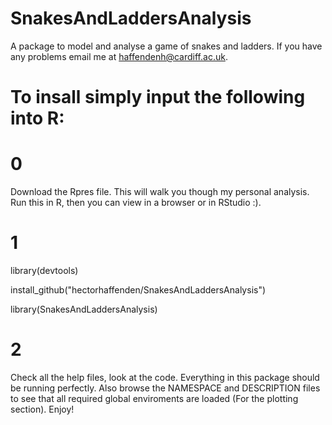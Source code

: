 # SnakesAndLaddersAnalysis

A package to model and analyse a game of snakes and ladders.
If you have any problems email me at <haffendenh@cardiff.ac.uk>.


# To insall simply input the following into R:
# 0 
Download the Rpres file. This will walk you though my personal analysis. Run this in R, then you can view in a browser or in RStudio :).
# 1
library(devtools)

install_github("hectorhaffenden/SnakesAndLaddersAnalysis")

library(SnakesAndLaddersAnalysis)

# 2
Check all the help files, look at the code. Everything in this package should be running perfectly.
Also browse the NAMESPACE and DESCRIPTION files to see that all required global enviroments are loaded (For the plotting section). 
Enjoy!


